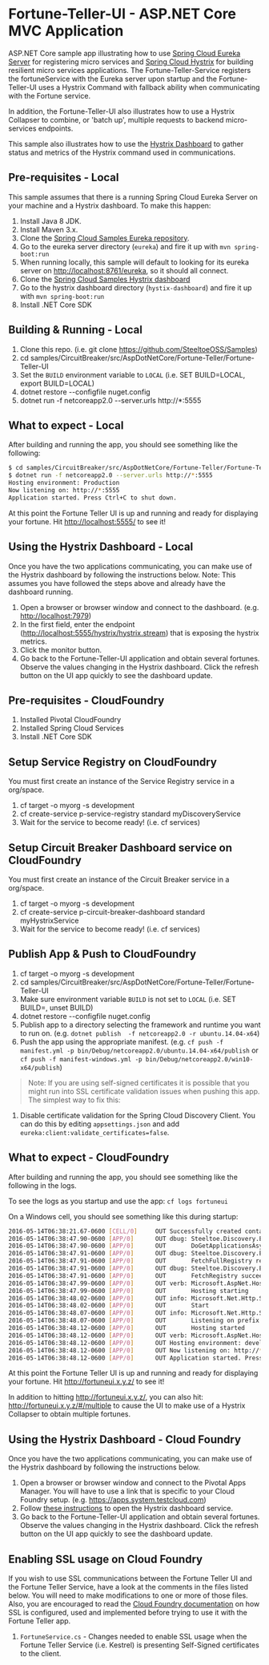# Fortune-Teller-UI - ASP.NET Core MVC Application

ASP.NET Core sample app illustrating how to use [Spring Cloud Eureka Server](http://projects.spring.io/spring-cloud) for registering micro services and [Spring Cloud Hystrix](http://cloud.spring.io/spring-cloud) for building resilient micro services applications. The Fortune-Teller-Service registers the fortuneService with the Eureka server upon startup and the Fortune-Teller-UI uses a Hystrix Command with fallback ability when communicating with the Fortune service.

In addition, the Fortune-Teller-UI also illustrates how to use a Hystrix Collapser to combine, or 'batch up', multiple requests to backend micro-services endpoints.

This sample also illustrates how to use the [Hystrix Dashboard](http://cloud.spring.io/spring-cloud) to gather status and metrics of the Hystrix command used in communications.

## Pre-requisites - Local

This sample assumes that there is a running Spring Cloud Eureka Server on your machine and a Hystrix dashboard. To make this happen:

1. Install Java 8 JDK.
1. Install Maven 3.x.
1. Clone the [Spring Cloud Samples Eureka repository](https://github.com/spring-cloud-samples/eureka.git).
1. Go to the eureka server directory (`eureka`) and fire it up with `mvn spring-boot:run`
1. When running locally, this sample will default to looking for its eureka server on <http://localhost:8761/eureka>, so it should all connect.
1. Clone the [Spring Cloud Samples Hystrix dashboard](https://github.com/spring-cloud-samples/hystrix-dashboard.git)
1. Go to the hystrix dashboard directory (`hystix-dashboard`) and fire it up with `mvn spring-boot:run`
1. Install .NET Core SDK

## Building & Running - Local

1. Clone this repo. (i.e. git clone <https://github.com/SteeltoeOSS/Samples>)
1. cd samples/CircuitBreaker/src/AspDotNetCore/Fortune-Teller/Fortune-Teller-UI
1. Set the `BUILD` environment variable to `LOCAL` (i.e. SET BUILD=LOCAL, export BUILD=LOCAL)
1. dotnet restore --configfile nuget.config
1. dotnet run -f netcoreapp2.0 --server.urls http://*:5555

## What to expect - Local

After building and running the app, you should see something like the following:

```bash
$ cd samples/CircuitBreaker/src/AspDotNetCore/Fortune-Teller/Fortune-Teller-UI
$ dotnet run -f netcoreapp2.0 --server.urls http://*:5555
Hosting environment: Production
Now listening on: http://*:5555
Application started. Press Ctrl+C to shut down.
```

At this point the Fortune Teller UI is up and running and ready for displaying your fortune. Hit <http://localhost:5555/> to see it!

## Using the Hystrix Dashboard - Local

Once you have the two applications communicating, you can make use of the Hystrix dashboard by following the instructions below.  Note: This assumes you have followed the steps above and already have the dashboard running.

1. Open a browser or browser window and connect to the dashboard. (e.g. <http://localhost:7979>)
1. In the first field, enter the endpoint (<http://localhost:5555/hystrix/hystrix.stream>) that is exposing the hystrix metrics.
1. Click the monitor button.
1. Go back to the Fortune-Teller-UI application and obtain several fortunes.  Observe the values changing in the Hystrix dashboard.  Click the refresh button on the UI app quickly to see the dashboard update.

## Pre-requisites - CloudFoundry

1. Installed Pivotal CloudFoundry
1. Installed Spring Cloud Services
1. Install .NET Core SDK

## Setup Service Registry on CloudFoundry

You must first create an instance of the Service Registry service in a org/space.

1. cf target -o myorg -s development
1. cf create-service p-service-registry standard myDiscoveryService
1. Wait for the service to become ready! (i.e. cf services) 

## Setup Circuit Breaker Dashboard service on CloudFoundry

You must first create an instance of the Circuit Breaker service in a org/space.

1. cf target -o myorg -s development
1. cf create-service p-circuit-breaker-dashboard standard myHystrixService
1. Wait for the service to become ready! (i.e. cf services) 

## Publish App & Push to CloudFoundry

1. cf target -o myorg -s development
1. cd samples/CircuitBreaker/src/AspDotNetCore/Fortune-Teller/Fortune-Teller-UI
1. Make sure environment variable `BUILD` is not set to `LOCAL` (i.e. SET BUILD=, unset BUILD)
1. dotnet restore --configfile nuget.config
1. Publish app to a directory selecting the framework and runtime you want to run on. (e.g. `dotnet publish  -f netcoreapp2.0 -r ubuntu.14.04-x64`)
1. Push the app using the appropriate manifest. (e.g. `cf push -f manifest.yml -p bin/Debug/netcoreapp2.0/ubuntu.14.04-x64/publish` or `cf push -f manifest-windows.yml -p bin/Debug/netcoreapp2.0/win10-x64/publish`)

> Note: If you are using self-signed certificates it is possible that you might run into SSL certificate validation issues when pushing this app. The simplest way to fix this:

1. Disable certificate validation for the Spring Cloud Discovery Client.  You can do this by editing `appsettings.json` and add `eureka:client:validate_certificates=false`.

## What to expect - CloudFoundry

After building and running the app, you should see something like the following in the logs. 

To see the logs as you startup and use the app: `cf logs fortuneui`

On a Windows cell, you should see something like this during startup:

```bash
2016-05-14T06:38:21.67-0600 [CELL/0]     OUT Successfully created container
2016-05-14T06:38:47.90-0600 [APP/0]      OUT dbug: Steeltoe.Discovery.Eureka.Transport.EurekaHttpClient[0]
2016-05-14T06:38:47.90-0600 [APP/0]      OUT       DoGetApplicationsAsync .....
2016-05-14T06:38:47.91-0600 [APP/0]      OUT dbug: Steeltoe.Discovery.Eureka.DiscoveryClient[0]
2016-05-14T06:38:47.91-0600 [APP/0]      OUT       FetchFullRegistry returned: OK, Applications[Application[Name=FORTUNESERVICE ....
2016-05-14T06:38:47.91-0600 [APP/0]      OUT dbug: Steeltoe.Discovery.Eureka.DiscoveryClient[0]
2016-05-14T06:38:47.91-0600 [APP/0]      OUT       FetchRegistry succeeded
2016-05-14T06:38:47.99-0600 [APP/0]      OUT verb: Microsoft.AspNet.Hosting.Internal.HostingEngine[4]
2016-05-14T06:38:47.99-0600 [APP/0]      OUT       Hosting starting
2016-05-14T06:38:48.02-0600 [APP/0]      OUT info: Microsoft.Net.Http.Server.WebListener[0]
2016-05-14T06:38:48.02-0600 [APP/0]      OUT       Start
2016-05-14T06:38:48.07-0600 [APP/0]      OUT info: Microsoft.Net.Http.Server.WebListener[0]
2016-05-14T06:38:48.07-0600 [APP/0]      OUT       Listening on prefix: http://*:58442/
2016-05-14T06:38:48.12-0600 [APP/0]      OUT       Hosting started
2016-05-14T06:38:48.12-0600 [APP/0]      OUT verb: Microsoft.AspNet.Hosting.Internal.HostingEngine[5]
2016-05-14T06:38:48.12-0600 [APP/0]      OUT Hosting environment: development
2016-05-14T06:38:48.12-0600 [APP/0]      OUT Now listening on: http://*:58442
2016-05-14T06:38:48.12-0600 [APP/0]      OUT Application started. Press Ctrl+C to shut down.
```

At this point the Fortune Teller UI is up and running and ready for displaying your fortune. Hit http://fortuneui.x.y.z/ to see it!

In addition to hitting http://fortuneui.x.y.z/, you can also hit: http://fortuneui.x.y.z/#/multiple to cause the UI to make use of a Hystrix Collapser to obtain multiple fortunes.

## Using the Hystrix Dashboard - Cloud Foundry

Once you have the two applications communicating, you can make use of the Hystrix dashboard by following the instructions below.

1. Open a browser or browser window and connect to the Pivotal Apps Manager.  You will have to use a link that is specific to your Cloud Foundry setup. (e.g. https://apps.system.testcloud.com)
1. Follow [these instructions](http://docs.pivotal.io/spring-cloud-services/1-3/common/circuit-breaker/using-the-dashboard.html) to open the Hystrix dashboard service.
1. Go back to the Fortune-Teller-UI application and obtain several fortunes.  Observe the values changing in the Hystrix dashboard.  Click the refresh button on the UI app quickly to see the dashboard update.

## Enabling SSL usage on Cloud Foundry

If you wish to use SSL communications between the Fortune Teller UI and the Fortune Teller Service, have a look at the comments in the files listed below.  You will need to make modifications to one or more of those files. Also, you are encouraged to read the [Cloud Foundry documentation](https://docs.pivotal.io/pivotalcf/1-10/adminguide/securing-traffic.html) on how SSL is configured, used and implemented before trying to use it with the Fortune Teller app.

1. `FortuneService.cs` - Changes needed to enable SSL usage when the Fortune Teller Service (i.e. Kestrel) is presenting Self-Signed certificates to the client.
